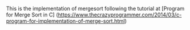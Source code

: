 This is the implementation of mergesort following the tutorial at 
[Program for Merge Sort in C]
(https://www.thecrazyprogrammer.com/2014/03/c-program-for-implementation-of-merge-sort.html)

